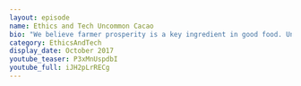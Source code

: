 ```yaml
---
layout: episode
name: Ethics and Tech Uncommon Cacao
bio: "We believe farmer prosperity is a key ingredient in good food. Uncommon Cacao boldly embraces transparent trade to source quality cacao from producers we trust. Our purpose is to build authentic, long-term relationships across the supply chain to create stability and success for all."
category: EthicsAndTech
display_date: October 2017
youtube_teaser: P3xMnUspdbI 
youtube_full: iJH2pLrRECg
---
```

